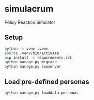 # simulacrum

Policy Reaction Simulator

## Setup

```sh
python -m venv .venv
source .venv/bin/activate
pip install -r requirements.txt
python manage.py migrate
python manage.py runserver
```

## Load pre-defined personas

```sh
python manage.py loaddata personas
```
